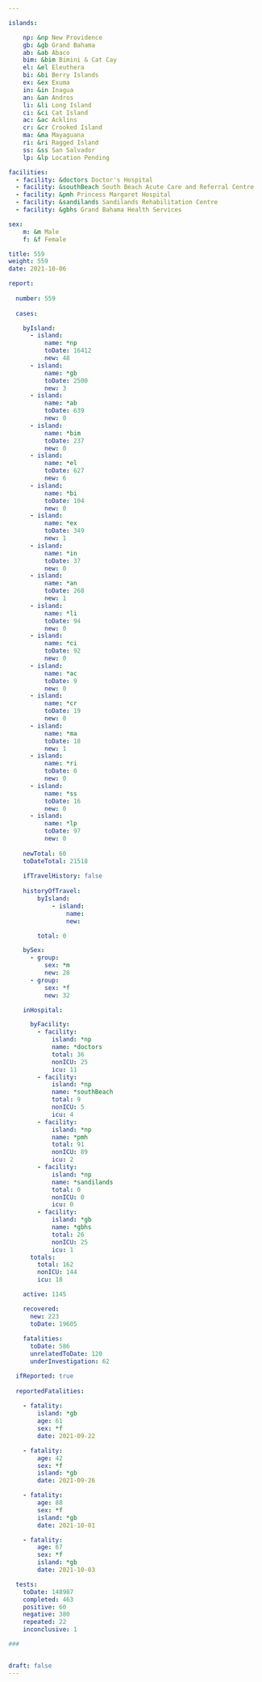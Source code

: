 ```yaml
---

islands:

    np: &np New Providence
    gb: &gb Grand Bahama
    ab: &ab Abaco
    bim: &bim Bimini & Cat Cay
    el: &el Eleuthera
    bi: &bi Berry Islands
    ex: &ex Exuma
    in: &in Inagua
    an: &an Andros
    li: &li Long Island
    ci: &ci Cat Island
    ac: &ac Acklins
    cr: &cr Crooked Island
    ma: &ma Mayaguana
    ri: &ri Ragged Island
    ss: &ss San Salvador
    lp: &lp Location Pending

facilities:
  - facility: &doctors Doctor's Hospital
  - facility: &southBeach South Beach Acute Care and Referral Centre
  - facility: &pmh Princess Margaret Hospital
  - facility: &sandilands Sandilands Rehabilitation Centre
  - facility: &gbhs Grand Bahama Health Services

sex:
    m: &m Male
    f: &f Female

title: 559
weight: 559
date: 2021-10-06

report:
  
  number: 559
  
  cases:

    byIsland:
      - island:
          name: *np 
          toDate: 16412
          new: 48
      - island:
          name: *gb 
          toDate: 2500
          new: 3
      - island:
          name: *ab 
          toDate: 639
          new: 0
      - island:
          name: *bim
          toDate: 237
          new: 0
      - island:
          name: *el 
          toDate: 627
          new: 6
      - island:
          name: *bi
          toDate: 104
          new: 0
      - island:
          name: *ex 
          toDate: 349
          new: 1
      - island:
          name: *in 
          toDate: 37
          new: 0
      - island:
          name: *an 
          toDate: 268
          new: 1
      - island:
          name: *li 
          toDate: 94
          new: 0
      - island:
          name: *ci 
          toDate: 92
          new: 0
      - island:
          name: *ac 
          toDate: 9
          new: 0
      - island:
          name: *cr 
          toDate: 19
          new: 0
      - island:
          name: *ma 
          toDate: 18
          new: 1
      - island:
          name: *ri 
          toDate: 0
          new: 0
      - island:
          name: *ss  
          toDate: 16
          new: 0
      - island:
          name: *lp 
          toDate: 97
          new: 0
    
    newTotal: 60
    toDateTotal: 21518
    
    ifTravelHistory: false
    
    historyOfTravel:
        byIsland:
            - island:
                name: 
                new: 

        total: 0

    bySex:
      - group:
          sex: *m
          new: 28
      - group:
          sex: *f
          new: 32

    inHospital:

      byFacility:
        - facility:
            island: *np
            name: *doctors
            total: 36
            nonICU: 25
            icu: 11
        - facility:
            island: *np
            name: *southBeach
            total: 9
            nonICU: 5
            icu: 4
        - facility:
            island: *np
            name: *pmh
            total: 91
            nonICU: 89
            icu: 2
        - facility:
            island: *np
            name: *sandilands
            total: 0
            nonICU: 0
            icu: 0
        - facility:
            island: *gb
            name: *gbhs
            total: 26
            nonICU: 25
            icu: 1
      totals:
        total: 162    
        nonICU: 144
        icu: 18

    active: 1145

    recovered: 
      new: 223
      toDate: 19605
    
    fatalities:
      toDate: 586
      unrelatedToDate: 120
      underInvestigation: 62

  ifReported: true
  
  reportedFatalities:
    
    - fatality: 
        island: *gb
        age: 61
        sex: *f
        date: 2021-09-22

    - fatality: 
        age: 42
        sex: *f
        island: *gb
        date: 2021-09-26

    - fatality: 
        age: 88
        sex: *f
        island: *gb
        date: 2021-10-01

    - fatality: 
        age: 67
        sex: *f
        island: *gb
        date: 2021-10-03

  tests:
    toDate: 148987
    completed: 463
    positive: 60
    negative: 380
    repeated: 22
    inconclusive: 1

###


draft: false
---
```



